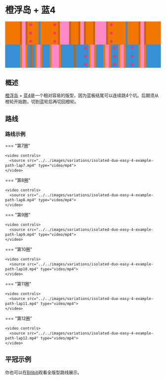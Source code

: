 # 橙浮岛 + 蓝4

![橙浮岛 + 蓝4](../images/variations/isolated-duo-easy-4.jpg)

## 概述

[橙浮岛](../rolls/isolated-duo.zh.md#橙轮) + [蓝4](../rolls/easy-4.zh.md#蓝轮)是一个相对容易的版型，因为蓝板结尾可以连续跳4个坑。后期须从橙轮开始跑，切到蓝轮后再切回橙轮。

## 路线

### 路线示例

=== "第7圈"

    <video controls>
      <source src="../../images/variations/isolated-duo-easy-4-example-path-lap7.mp4" type="video/mp4">
    </video>

=== "第8圈"

    <video controls>
      <source src="../../images/variations/isolated-duo-easy-4-example-path-lap8.mp4" type="video/mp4">
    </video>

=== "第9圈"

    <video controls>
      <source src="../../images/variations/isolated-duo-easy-4-example-path-lap9.mp4" type="video/mp4">
    </video>

=== "第10圈"

    <video controls>
      <source src="../../images/variations/isolated-duo-easy-4-example-path-lap10.mp4" type="video/mp4">
    </video>

=== "第11圈"

    <video controls>
      <source src="../../images/variations/isolated-duo-easy-4-example-path-lap11.mp4" type="video/mp4">
    </video>

=== "第12圈"

    <video controls>
      <source src="../../images/variations/isolated-duo-easy-4-example-path-lap12.mp4" type="video/mp4">
    </video>

## 平冠示例

你也可以在[Bilibili](https://www.bilibili.com/video/BV1PB4y1i7fh?p=2)观看全版型路线展示。
